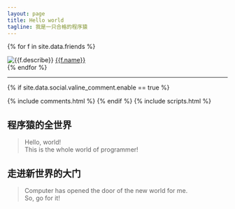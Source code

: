 ```yaml
---
layout: page
title: Hello world
tagline: 我是一只合格的程序猿
---
```



{% for f in site.data.friends %}
<div class="link-chip">
 <img alt="{{f.describe}}" src="{{f.image}}" class="link-chip-icon">
 <a title="{{f.describe}}" target="_blank" class="link-chip-title" href="{{f.url}}">{{f.name}}</a>
</div>
{% endfor %}


<hr/>

  {% if site.data.social.valine_comment.enable  == true %}
  <script src="/comment/av-min.js"></script>
  <script src="/comment/Valine.min.js"></script>
  <div id="comments"></div>
  {% include comments.html %}
  {% endif %}
  {% include scripts.html %}

## 程序猿的全世界

> Hello, world!<br>
> This is the whole world of programmer!<br>


## 走进新世界的大门

> Computer has opened the door of the new world for me.<br>
> So, go for it!
